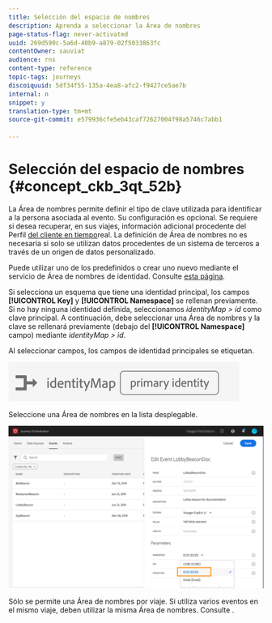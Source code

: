 ```yaml
---
title: Selección del espacio de nombres
description: Aprenda a seleccionar la Área de nombres
page-status-flag: never-activated
uuid: 269d590c-5a6d-40b9-a879-02f5033863fc
contentOwner: sauviat
audience: rns
content-type: reference
topic-tags: journeys
discoiquuid: 5df34f55-135a-4ea8-afc2-f9427ce5ae7b
internal: n
snippet: y
translation-type: tm+mt
source-git-commit: e579936cfe5eb43caf72627004f98a5746c7abb1

---
```



# Selección del espacio de nombres {#concept_ckb_3qt_52b}

La Área de nombres permite definir el tipo de clave utilizada para identificar a la persona asociada al evento. Su configuración es opcional. Se requiere si desea recuperar, en sus viajes, información adicional procedente del Perfil [del cliente en tiempo](https://docs.adobe.com/content/help/en/experience-platform/profile/home.html)real. La definición de Área de nombres no es necesaria si solo se utilizan datos procedentes de un sistema de terceros a través de un origen de datos personalizado.

Puede utilizar uno de los predefinidos o crear uno nuevo mediante el servicio de Área de nombres de identidad. Consulte [esta página](https://docs.adobe.com/content/help/en/experience-platform/identity/home.html).

Si selecciona un esquema que tiene una identidad principal, los campos **[!UICONTROL Key]** y **[!UICONTROL Namespace]** se rellenan previamente. Si no hay ninguna identidad definida, seleccionamos _identityMap > id_ como clave principal. A continuación, debe seleccionar una Área de nombres y la clave se rellenará previamente (debajo del **[!UICONTROL Namespace]** campo) mediante _identityMap > id_.

Al seleccionar campos, los campos de identidad principales se etiquetan.

![](../assets/primary-identity.png)


Seleccione una Área de nombres en la lista desplegable.

![](../assets/journey17.png)

Sólo se permite una Área de nombres por viaje. Si utiliza varios eventos en el mismo viaje, deben utilizar la misma Área de nombres. Consulte [](../building-journeys/journey.md).
